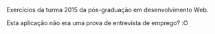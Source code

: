 Exercícios da turma 2015 da pós-graduação em desenvolvimento Web.
 
 Esta aplicação não era uma prova de entrevista de emprego? :O
